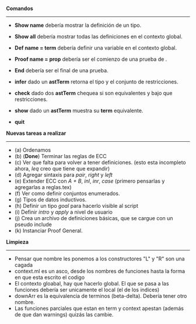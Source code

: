 **Comandos**
***
   * **Show name** debería mostrar la definición de un tipo.
   * **Show all** debería mostrar todas las definiciones en el contexto global.
   * **Def name = term** debería definir una variable en el contexto global.
   * **Proof name = prop** debería ser el comienzo de una prueba de <prop>.
   * **End** debería ser el final de una prueba.

   * **infer** dado un **astTerm** retorna el tipo y el conjunto de restricciones.
   * **check** dado dos **astTerm** chequea si son equivalentes y bajo que restricciones.
   * **show** dado un **astTerm** muestra su **term** equivalente.
   * **quit**              


**Nuevas tareas a realizar**
***

  * (a) Ordenamos
  * (b) (**Done**) Terminar las reglas de ECC
  * (c) Ver que falta para volver a tener definiciones. (esto esta incompleto ahora, *leq* creo que tiene que expandir)
  * (d) Agregar sintaxis para *pair*, *right* y *left*
  * (e) Extender ECC con *A + B*, *inl*, *inr*, *case* (primero pensarlas y agregarlas a reglas.tex)
  * (f) Ver como definir conjuntos enumerados.
  * (g) Tipos de datos inductivos.
  * (h) Definir un tipo *goal* para hacerlo visible al script
  * (i) Definir *intro* y *apply* a nivel de usuario
  * (j) Crea un archivo de definiciones básicas, que se cargue con un pseudo include
  * (k) Instanciar Proof General.


**Limpieza**
***
   * Pensar que nombre les ponemos a los constructores "L" y "R" son una cagada
   * context.ml es un asco, desde los nombres de funciones hasta la forma en que esta escrito el codigo
   * El contexto gloabal, hay que hacerlo global. El que se pasa a las funciones debería ser unicamente el local (el de los indices)
   * downArr es la equivalencia de terminos (beta-delta). Debería tener otro nombre.
   * Las funciones parciales que estan en term y context apestan (además de que dan warnings) quizás las cambie.
